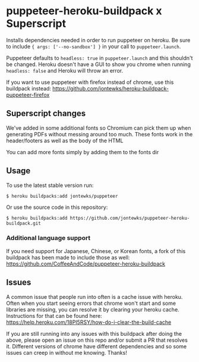 # puppeteer-heroku-buildpack x Superscript

Installs dependencies needed in order to run puppeteer on heroku. Be sure to include `{ args: ['--no-sandbox'] }` in your call to `puppeteer.launch`. 

Puppeteer defaults to `headless: true` in `puppeteer.launch` and this shouldn't be changed. Heroku doesn't have a GUI to show you chrome when running `headless: false` and Heroku will throw an error.

If you want to use puppeteer with firefox instead of chrome, use this buildpack instead: https://github.com/jontewks/heroku-buildpack-puppeteer-firefox

## Superscript changes
We've added in some additional fonts so Chromium can pick them up when generating PDFs without messing around too much. These fonts work in the header/footers as well as the body of the HTML

You can add more fonts simply by adding them to the fonts dir

## Usage

To use the latest stable version run:

```sh-session
$ heroku buildpacks:add jontewks/puppeteer
```

Or use the source code in this repository:

```sh-session
$ heroku buildpacks:add https://github.com/jontewks/puppeteer-heroku-buildpack.git
```

### Additional language support
If you need support for Japanese, Chinese, or Korean fonts, a fork of this buildpack has been made to include those as well: https://github.com/CoffeeAndCode/puppeteer-heroku-buildpack

## Issues

A common issue that people run into often is a cache issue with heroku. Often when you start seeing errors that chrome won't start and some libraries are missing, you can resolve it by clearing your heroku cache. Instructions for that can be found here: https://help.heroku.com/18PI5RSY/how-do-i-clear-the-build-cache

If you are still running into any issues with this buildpack after doing the above, please open an issue on this repo and/or submit a PR that resolves it. Different versions of chrome have different dependencies and so some issues can creep in without me knowing. Thanks!
